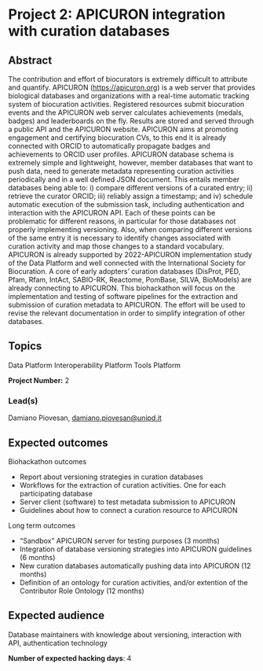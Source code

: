 # Project 2: APICURON integration with curation databases

## Abstract

The contribution and effort of biocurators is extremely difficult to attribute and quantify. APICURON (https://apicuron.org) is a web server that provides biological databases and organizations with a real-time automatic tracking system of biocuration activities. Registered resources submit biocuration events and the APICURON web server calculates achievements (medals, badges) and leaderboards on the fly. Results are stored and served through a public API and the APICURON website. APICURON aims at promoting engagement and certifying biocuration CVs, to this end it is already connected with ORCID to automatically propagate badges and achievements to ORCID user profiles.
APICURON database schema is extremely simple and lightweight, however, member databases that want to push data, need to generate metadata representing curation activities periodically and in a well defined JSON document. This entails member databases being able to: i) compare different versions of a curated entry; ii) retrieve the curator ORCID; iii) reliably assign a timestamp; and iv) schedule automatic execution of the submission task, including authentication and interaction with the APICURON API. Each of these points can be problematic for different reasons, in particular for those databases not properly implementing versioning. Also, when comparing different versions of the same entry it is necessary to identify changes associated with curation activity and map those changes to a standard vocabulary.
APICURON is already supported by 2022-APICURON implementation study of the Data Platform and well connected with the International Society for Biocuration. A core of early adopters’ curation databases (DisProt, PED, Pfam, Rfam, IntAct, SABIO-RK, Reactome, PomBase, SILVA, BioModels) are already connecting to APICURON. This biohackathon will focus on the implementation and testing of software pipelines for the extraction and submission of curation metadata to APICURON. The effort will be used to revise the relevant documentation in order to simplify integration of other databases.

## Topics

Data Platform
Interoperability Platform
Tools Platform

**Project Number:** 2

### Lead(s)

Damiano Piovesan, damiano.piovesan@unipd.it

## Expected outcomes

Biohackathon outcomes
- Report about versioning strategies in curation databases 
- Workflows for the extraction of curation activities. One for each participating database
- Server client (software) to test metadata submission to APICURON 
- Guidelines about how to connect a curation resource to APICURON

Long term outcomes
- “Sandbox” APICURON server for testing purposes (3 months)
- Integration of database versioning strategies into APICURON guidelines (6 months)
- New curation databases automatically pushing data into APICURON (12 months)
- Definition of an ontology for curation activities, and/or extention of the Contributor Role Ontology (12 months)

## Expected audience

Database maintainers with knowledge about versioning, interaction with API, authentication technology

**Number of expected hacking days**: 4

